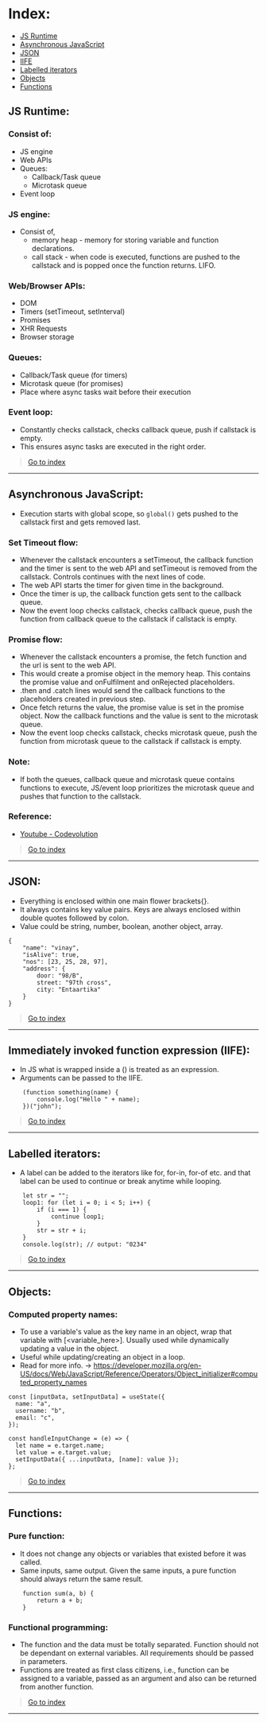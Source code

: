 # Index:

- [JS Runtime](#js-runtime)
- [Asynchronous JavaScript](#asynchronous-javascript)
- [JSON](#json)
- [IIFE](#iife)
- [Labelled iterators](#labelled-iterators)
- [Objects](#objects)
- [Functions](#functions)

## JS Runtime:

### Consist of:

- JS engine
- Web APIs
- Queues:
  - Callback/Task queue
  - Microtask queue
- Event loop

### JS engine:

- Consist of,
  - memory heap - memory for storing variable and function declarations.
  - call stack - when code is executed, functions are pushed to the callstack and is popped once the function returns. LIFO.

### Web/Browser APIs:

- DOM
- Timers (setTimeout, setInterval)
- Promises
- XHR Requests
- Browser storage

### Queues:

- Callback/Task queue (for timers)
- Microtask queue (for promises)
- Place where async tasks wait before their execution

### Event loop:

- Constantly checks callstack, checks callback queue, push if callstack is empty.
- This ensures async tasks are executed in the right order.

> [Go to index](#index)

---

## Asynchronous JavaScript:

- Execution starts with global scope, so `global()` gets pushed to the callstack first and gets removed last.

### Set Timeout flow:

- Whenever the callstack encounters a setTimeout, the callback function and the timer is sent to the web API and setTimeout is removed from the callstack. Controls continues with the next lines of code.
- The web API starts the timer for given time in the background.
- Once the timer is up, the callback function gets sent to the callback queue.
- Now the event loop checks callstack, checks callback queue, push the function from callback queue to the callstack if callstack is empty.

### Promise flow:

- Whenever the callstack encounters a promise, the fetch function and the url is sent to the web API.
- This would create a promise object in the memory heap. This contains the promise value and onFulfilment and onRejected placeholders.
- .then and .catch lines would send the callback functions to the placeholders created in previous step.
- Once fetch returns the value, the promise value is set in the promise object. Now the callback functions and the value is sent to the microtask queue.
- Now the event loop checks callstack, checks microtask queue, push the function from microtask queue to the callstack if callstack is empty.

### Note:

- If both the queues, callback queue and microtask queue contains functions to execute, JS/event loop prioritizes the microtask queue and pushes that function to the callstack.

### Reference:

- [Youtube - Codevolution](https://www.youtube.com/watch?v=exBgWAIeIeg)

> [Go to index](#index)

---

## JSON:

- Everything is enclosed within one main flower brackets{}.
- It always contains key value pairs. Keys are always enclosed within double quotes followed by colon.
- Value could be string, number, boolean, another object, array.

```
{
	"name": "vinay",
	"isAlive": true,
	"nos": [23, 25, 28, 97],
	"address": {
		door: "98/B",
		street: "97th cross",
		city: "Entaartika"
	}
}
```

> [Go to index](#index)

---

## Immediately invoked function expression (IIFE):

- In JS what is wrapped inside a () is treated as an expression.
- Arguments can be passed to the IIFE.

```
	(function something(name) {
		console.log("Hello " + name);
	})("john");
```

> [Go to index](#index)

---

## Labelled iterators:

- A label can be added to the iterators like for, for-in, for-of etc. and that label can be used to continue or break anytime while looping.

```
	let str = "";
	loop1: for (let i = 0; i < 5; i++) {
		if (i === 1) {
			continue loop1;
		}
		str = str + i;
	}
	console.log(str); // output: "0234"
```

> [Go to index](#index)

---

## Objects:

### Computed property names:

- To use a variable's value as the key name in an object, wrap that variable with [<variable_here>]. Usually used while dynamically updating a value in the object.
- Useful while updating/creating an object in a loop.
- Read for more info. -> https://developer.mozilla.org/en-US/docs/Web/JavaScript/Reference/Operators/Object_initializer#computed_property_names

```
const [inputData, setInputData] = useState({
  name: "a",
  username: "b",
  email: "c",
});

const handleInputChange = (e) => {
  let name = e.target.name;
  let value = e.target.value;
  setInputData({ ...inputData, [name]: value });
};
```

> [Go to index](#index)

---

## Functions:

### Pure function:

- It does not change any objects or variables that existed before it was called.
- Same inputs, same output. Given the same inputs, a pure function should always return the same result.

```
	function sum(a, b) {
		return a + b;
	}
```

### Functional programming:

- The function and the data must be totally separated. Function should not be dependant on external variables. All requirements should be passed in parameters.
- Functions are treated as first class citizens, i.e., function can be assigned to a variable, passed as an argument and also can be returned from another function.

> [Go to index](#index)

---
